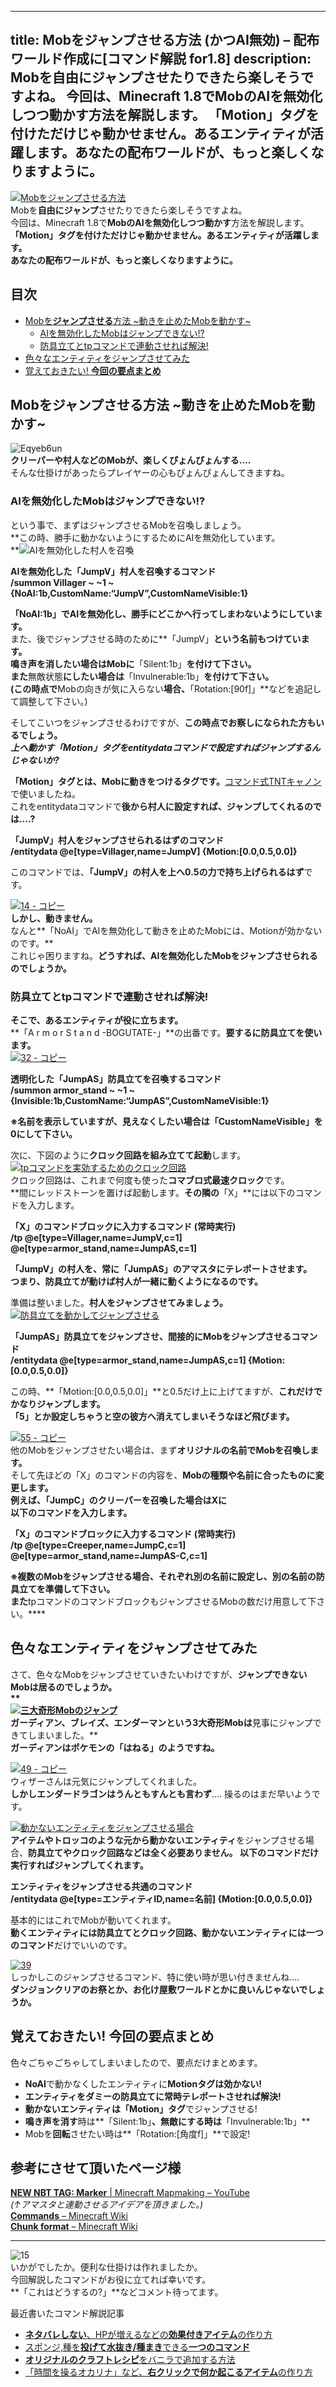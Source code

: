 
---
title: Mobをジャンプさせる方法 (かつAI無効) – 配布ワールド作成に[コマンド解説 for1.8]
description: Mobを自由にジャンプさせたりできたら楽しそうですよね。
 今回は、Minecraft 1.8でMobのAIを無効化しつつ動かす方法を解説します。
 「Motion」タグを付けただけじゃ動かせません。あるエンティティが活躍します。あなたの配布ワールドが、もっと楽しくなりますように。
---

[![Mobをジャンプさせる方法](https://cdn-ak.f.st-hatena.com/images/fotolife/s/sasigume/20210208/20210208155749.png)](#b/e/be92667b.png "ジャンプ")  
Mobを**自由にジャンプ**させたりできたら楽しそうですよね。  
今回は、Minecraft 1.8で**MobのAIを無効化しつつ動かす**方法を解説します。  
**「Motion」タグを付けただけじゃ動かせません。あるエンティティが活躍します。**  
**あなたの配布ワールドが、もっと楽しくなりますように。** 

## 目次

*   [Mobを**ジャンプさせる**方法 ~動きを止めたMobを動かす~](#jump)
    *   [AIを無効化したMobはジャンプできない!?](#noai-nomove)
    *   [防具立てとtpコマンドで連動させれば解決!](#move-with-as)
*   [色々なエンティティをジャンプさせてみた](#they-are-jumping)
*   [覚えておきたい! **今回の要点まとめ**](#important)

## Mobをジャンプさせる方法 ~動きを止めたMobを動かす~

![Eqyeb6un](https://cdn-ak.f.st-hatena.com/images/fotolife/s/sasigume/20210208/20210208074751.gif)  
**クリーパーや村人などのMobが、楽しくぴょんぴょんする….**  
そんな仕掛けがあったらプレイヤーの心もぴょんぴょんしてきますね。

### AIを無効化したMobはジャンプできない!?

という事で、まずはジャンプさせるMobを召喚しましょう。  
**この時、勝手に動かないようにするためにAIを無効化しています。  
**![AIを無効化した村人を召喚](https://cdn-ak.f.st-hatena.com/images/fotolife/s/sasigume/20210208/20210208180540.png)

**AIを無効化した「JumpV」村人を召喚するコマンド  
/summon Villager ~ ~1 ~ {NoAI:1b,CustomName:“JumpV”,CustomNameVisible:1}**

**「NoAI:1b」でAIを無効化し、勝手にどこかへ行ってしまわないようにしています。**  
また、後でジャンプさせる時のために**「JumpV」**という名前もつけています。  
**鳴き声を消したい**場合はMobに**「Silent:1b」**を付けて下さい。  
また**無敵状態**にしたい場合は**「Invulnerable:1b」**を付けて下さい。  
(この時点で**Mobの向きが気に入らない**場合、**「Rotation:\[90f\]」**などを追記して調整して下さい。)

そしてこいつをジャンプさせるわけですが、**この時点でお察しになられた方もいるでしょう。**  
**_上へ動かす「Motion」タグをentitydataコマンドで設定すればジャンプするんじゃないか?_**

**「Motion」タグとは、Mobに動きをつけるタグです。**[コマンド式TNTキャノン](/37378575/#tnt-canon)で使いましたね。  
これをentitydataコマンドで**後から村人に設定すれば、ジャンプしてくれるのでは….?**

**「JumpV」村人をジャンプさせられるはずのコマンド  
/entitydata @e\[type=Villager,name=JumpV\] **{Motion:\[0.0,0.5,0.0\]}****

このコマンドでは、**「JumpV」**の村人を**上へ0.5の力で持ち上げられるはず**です。

[![14 - コピー](https://cdn-ak.f.st-hatena.com/images/fotolife/s/sasigume/20210208/20210208141821.png)](#6/0/605fa98d.png "14 - コピー")  
**しかし、動きません。**  
なんと**「NoAI」でAIを無効化して動きを止めたMobには、Motionが効かないのです。**  
これじゃ困りますね。**どうすれば、AIを無効化したMobをジャンプさせられるのでしょうか。**

### 防具立てとtpコマンドで連動させれば解決!

**そこで、あるエンティティが役に立ちます。**  
**「A r m o r S t a n d -BOGUTATE-」**の出番です。**要するに防具立てを使います。**  
[![32 - コピー](https://cdn-ak.f.st-hatena.com/images/fotolife/s/sasigume/20210208/20210208164633.png)](#e/4/e471a1ec.png "32 - コピー")

**透明化した「JumpAS」防具立てを召喚するコマンド  
/summon armor\_stand ~ ~1 ~ {Invisible:1b,CustomName:“JumpAS”,CustomNameVisible:1}**

**※名前を表示していますが、見えなくしたい場合は「CustomNameVisible」を0にして下さい。**

次に、下図のように**クロック回路を組み立てて起動**します。  
[![tpコマンドを実効するためのクロック回路](https://cdn-ak.f.st-hatena.com/images/fotolife/s/sasigume/20210208/20210208144415.png)](#7/7/77a69e17.png "37 - コピー")  
クロック回路は、これまで何度も使った**コマブロ式最速クロック**です。  
**間にレッドストーンを置けば起動します。**その隣の**「X」**には以下のコマンドを入力します。

**「X」のコマンドブロックに入力するコマンド (常時実行)  
/tp @e\[type=Villager,name=JumpV,c=1\] @e\[type=armor\_stand,name=JumpAS,c=1\]**

**「JumpV」**の村人を、常に**「JumpAS」**のアマスタに**テレポートさせます。**  
**つまり、防具立てが動けば村人が一緒に動くようになるのです。**

準備は整いました。**村人をジャンプさせてみましょう。**  
[![防具立てを動かしてジャンプさせる](https://cdn-ak.f.st-hatena.com/images/fotolife/s/sasigume/20210208/20210208132608.png)](#2/a/2a66bbcc.png "59")

**「JumpAS」防具立てをジャンプさせ、間接的にMobをジャンプさせるコマンド  
/entitydata @e\[type=armor\_stand,name=JumpAS,c=1\] {Motion:\[0.0,0.5,0.0\]}**

この時、**「Motion:\[0.0,0.5,0.0\]」**と0.5だけ上に上げてますが、**これだけでかなりジャンプします。**  
**「5」とか設定しちゃうと空の彼方へ消えてしまいそうなほど飛びます。**

[![55 - コピー](https://cdn-ak.f.st-hatena.com/images/fotolife/s/sasigume/20210208/20210208133913.png)](#3/c/3cc92cb5.png "55 - コピー")  
他のMobをジャンプさせたい場合は、まず**オリジナルの名前でMobを召喚します。**  
そして先ほどの「X」のコマンドの内容を、**Mobの種類や名前に合ったものに変更します。**  
**例えば、「JumpC」のクリーパーを召喚した場合はXに  
以下のコマンドを入力します。**

**「X」のコマンドブロックに入力するコマンド (常時実行)  
/tp @e\[type=Creeper,name=JumpC,c=1\] @e\[type=armor\_stand,name=JumpAS-C,c=1\]**

**※複数のMobをジャンプさせる場合、それぞれ別の名前に設定し、別の名前の防具立てを準備して下さい。  
また**tpコマンドのコマンドブロックもジャンプさせるMobの数だけ用意して下さい。****

## 色々なエンティティをジャンプさせてみた

さて、色々なMobをジャンプさせていきたいわけですが、**ジャンプできないMobは居るのでしょうか。  
**  
[![三大奇形Mobのジャンプ](https://cdn-ak.f.st-hatena.com/images/fotolife/s/sasigume/20210208/20210208133711.png)](#3/a/3a5eab8b.png "38")  
**ガーディアン、ブレイズ、エンダーマン**という3大奇形Mobは**見事にジャンプできてしまいました。**  
**ガーディアンはポケモンの「はねる」のようですね。**

[![49 - コピー](https://cdn-ak.f.st-hatena.com/images/fotolife/s/sasigume/20210208/20210208150059.png)](#8/6/869fc257.png "49 - コピー")  
ウィザーさんは元気にジャンプしてくれました。  
**しかしエンダードラゴンはうんともすんとも言わず**…. 操るのはまだ早いようです。

[![動かないエンティティをジャンプさせる場合](https://cdn-ak.f.st-hatena.com/images/fotolife/s/sasigume/20210208/20210208151752.png)](#9/7/979fac1b.png "45 - コピー")  
**アイテムやトロッコのような元から動かないエンティティ**をジャンプさせる場合、**防具立てやクロック回路などは全く必要ありません。 以下のコマンドだけ実行すればジャンプしてくれます。**

**エンティティをジャンプさせる共通のコマンド  
/entitydata @e\[type=エンティティID,name=名前\] **{Motion:\[0.0,0.5,0.0\]}****

基本的にはこれでMobが動いてくれます。  
**動くエンティティには防具立てとクロック回路、動かないエンティティには一つのコマンド**だけでいいのです。

[![39](https://cdn-ak.f.st-hatena.com/images/fotolife/s/sasigume/20210208/20210208150510.png)](#8/a/8a5d274f.png "39")  
しっかしこのジャンプさせるコマンド、特に使い時が思い付きませんね….  
**ダンジョンクリアのお祭とか、お化け屋敷ワールドとかに良いんじゃないでしょうか。**

## 覚えておきたい! 今回の要点まとめ

色々ごちゃごちゃしてしまいましたので、要点だけまとめます。

*   **NoAI**で動かなくしたエンティティに**Motionタグは効かない!**
*   **エンティティをダミーの防具立てに常時テレポートさせれば解決!**
*   **動かないエンティティは「Motion」タグ**でジャンプさせる!
*   **鳴き声を消す**時は**「Silent:1b」**、**無敵**にする時は**「Invulnerable:1b」**
*   Mobを**回転**させたい時は**「Rotation:\[角度f\]」**で設定!

## 参考にさせて頂いたページ様

[**NEW NBT TAG: Marker** | Minecraft Mapmaking – YouTube](http://www.youtube.com/watch?v=Vgc_tZ2GHvg)  
_(↑アマスタと連動させるアイデアを頂きました。)_  
[**Commands** – Minecraft Wiki](http://minecraft.gamepedia.com/Commands)  
[**Chunk format** – Minecraft Wiki](http://minecraft.gamepedia.com/Chunk_format)

---

![15](https://cdn-ak.f.st-hatena.com/images/fotolife/s/sasigume/20210208/20210208153715.png)  
いかがでしたか。便利な仕掛けは作れましたか。  
今回解説したコマンドがお役に立てれば幸いです。  
**「これはどうするの?」**などコメント待ってます。

最近書いたコマンド解説記事

*   [**ネタバレしない**、HPが増えるなどの**効果付きアイテム**の作り方](/43851879/)
*   [スポンジ,種を**投げて水抜き/種まき**できる**一つのコマンド**](/43638510/)
*   [**オリジナルのクラフトレシピ**をバニラで追加する方法](/43515281/)
*   [「時間を操るオカリナ」など、**右クリックで何か起こるアイテム**の作り方](/43174379/)
